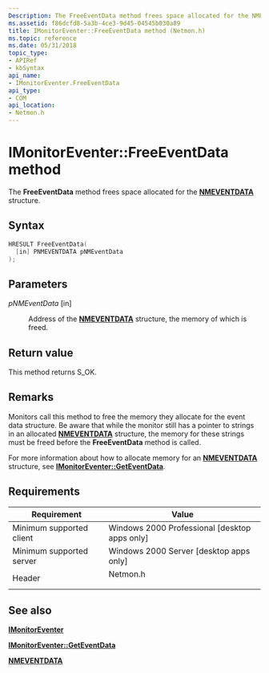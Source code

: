 ```yaml
---
Description: The FreeEventData method frees space allocated for the NMEVENTDATA structure.
ms.assetid: f86dcfd8-5a3b-4ce3-9d45-04545b030a89
title: IMonitorEventer::FreeEventData method (Netmon.h)
ms.topic: reference
ms.date: 05/31/2018
topic_type: 
- APIRef
- kbSyntax
api_name: 
- IMonitorEventer.FreeEventData
api_type: 
- COM
api_location: 
- Netmon.h
---
```


# IMonitorEventer::FreeEventData method

The **FreeEventData** method frees space allocated for the [**NMEVENTDATA**](nmeventdata.md) structure.

## Syntax


```C++
HRESULT FreeEventData(
  [in] PNMEVENTDATA pNMEventData
);
```



## Parameters

<dl> <dt>

*pNMEventData* \[in\]
</dt> <dd>

Address of the [**NMEVENTDATA**](nmeventdata.md) structure, the memory of which is freed.

</dd> </dl>

## Return value

This method returns S\_OK.

## Remarks

Monitors call this method to free the memory they allocate for the event data structure. Be aware that while the monitor still has a pointer to strings in an allocated [**NMEVENTDATA**](nmeventdata.md) structure, the memory for these strings must be freed before the **FreeEventData** method is called.

For more information about how to allocate memory for an [**NMEVENTDATA**](nmeventdata.md) structure, see [**IMonitorEventer::GetEventData**](imonitoreventer-geteventdata.md).

## Requirements



| Requirement | Value |
|-------------------------------------|-------------------------------------------------------------------------------------|
| Minimum supported client<br/> | Windows 2000 Professional \[desktop apps only\]<br/>                          |
| Minimum supported server<br/> | Windows 2000 Server \[desktop apps only\]<br/>                                |
| Header<br/>                   | <dl> <dt>Netmon.h</dt> </dl> |



## See also

<dl> <dt>

[**IMonitorEventer**](imonitoreventer.md)
</dt> <dt>

[**IMonitorEventer::GetEventData**](imonitoreventer-geteventdata.md)
</dt> <dt>

[**NMEVENTDATA**](nmeventdata.md)
</dt> </dl>

 

 




